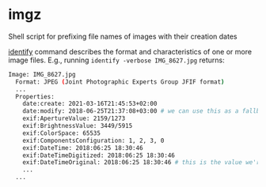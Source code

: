 # imgz
Shell script for prefixing file names of images with their creation dates

[identify](https://linux.die.net/man/1/identify) command describes the format and characteristics of one or more image files. E.g., running `identify -verbose IMG_8627.jpg` returns:

```bash
Image: IMG_8627.jpg
  Format: JPEG (Joint Photographic Experts Group JFIF format)
  ...
  Properties:
    date:create: 2021-03-16T21:45:53+02:00
    date:modify: 2018-06-25T21:37:08+03:00 # we can use this as a fallback if `exif:DateTimeOriginal` is missing
    exif:ApertureValue: 2159/1273
    exif:BrightnessValue: 3449/5915
    exif:ColorSpace: 65535
    exif:ComponentsConfiguration: 1, 2, 3, 0
    exif:DateTime: 2018:06:25 18:30:46
    exif:DateTimeDigitized: 2018:06:25 18:30:46
    exif:DateTimeOriginal: 2018:06:25 18:30:46 # this is the value we're interested in, but not all images have it
    ...
  ...
```
